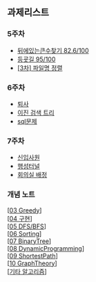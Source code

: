 ## 과제리스트

### 5주차
* [뒤에있는큰수찾기 82.6/100](https://school.programmers.co.kr/learn/courses/30/lessons/154539)
* [등굣길 95/100](https://school.programmers.co.kr/learn/courses/30/lessons/42898)
* [[3차] 파일명 정렬](https://school.programmers.co.kr/learn/courses/30/lessons/17686)
### 6주차
* [퇴사](https://www.acmicpc.net/problem/14501)
* [이진 검색 트리](https://www.acmicpc.net/problem/5639)
* [sql문제](https://leetcode.com/problems/product-sales-analysis-iii/?envType=study-plan-v2&envId=top-sql-50)

### 7주차
* [신입사원](https://www.acmicpc.net/problem/1946)
* [행성터널](https://www.acmicpc.net/problem/2887)
* [회의실 배정](https://www.acmicpc.net/problem/1931)

### 개념 노트
[[03 Greedy](https://www.notion.so/1-03-Greedy-6947c4ad7a5f488ca67f0e559ad3c263?pvs=4)]
<br>
[[04 구현](https://www.notion.so/2-04-2440fe661e5f462cad89a084e3d98a0e)]
<br>
[[05 DFS/BFS](https://www.notion.so/3-DFS-BFS-cdf63733371a4b988b553637cd0b2004)]
<br>
[[06 Sorting](https://www.notion.so/4-b11f8a990a244b10a06f8e22eb85ba2a)]
<br>
[[07 BinaryTree](https://www.notion.so/5-07-Binary-Search-15df5ef838cf46f2afd58cf89476252b)]
<br>
[[08 DynamicProgramming](https://www.notion.so/6-08-Dynamic-Programming-cd3792bbb59f440f866ea545fd4783ad)]
<br>
[[09 ShortestPath](https://www.notion.so/7-09-Shortest-Path-710c387124a040f490113c37a6432162)]
<br>
[[10 GraphTheory](https://www.notion.so/8-10-c38f77e7ae5348b79c0730686a304b40)]
<br>
[[기타 알고리즘](https://www.notion.so/c3f6182aa68043db9b0caaf077868c17)]
<br>